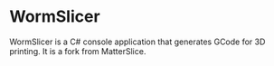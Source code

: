 WormSlicer
===========

WormSlicer is a C# console application that generates GCode for 3D printing. It is a fork from MatterSlice.
